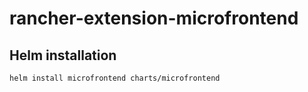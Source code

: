 # rancher-extension-microfrontend

## Helm installation

```
helm install microfrontend charts/microfrontend
```
